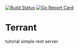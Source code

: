 [![Build Status](https://travis-ci.org/perigee/terrant.svg?branch=master)](https://travis-ci.org/perigee/terrant)
[![Go Report Card](https://goreportcard.com/badge/github.com/perigee/terrant)](https://goreportcard.com/report/github.com/perigee/terrant)

# Terrant
tutorial simple rest server
